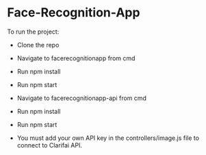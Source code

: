 # Face-Recognition-App

To run the project:
 - Clone the repo 
 
 - Navigate to facerecognitionapp from cmd
 - Run   npm install
 - Run   npm start
 
 
 - Navigate to facerecognitionapp-api from cmd
 - Run   npm install
 - Run   npm start
 - You must add your own API key in the controllers/image.js file to connect to Clarifai API.
